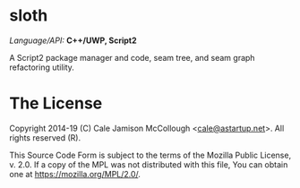 # sloth

*Language/API:* **C++/UWP, Script2**

A Script2 package manager and code, seam tree, and seam graph refactoring utility.

# The License

Copyright 2014-19 (C) Cale Jamison McCollough <<cale@astartup.net>>. All rights reserved (R).

This Source Code Form is subject to the terms of the Mozilla Public License, v. 2.0. If a copy of the MPL was not distributed with this file, You can obtain one at https://mozilla.org/MPL/2.0/. 
